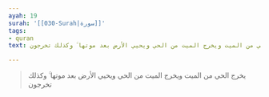 ```yaml
---
ayah: 19
surah: '[[030-Surah|سورة]]'
tags:
- quran
text: يخرج الحي من الميت ويخرج الميت من الحي ويحيي الأرض بعد موتها ۚ وكذلك تخرجون

---
```

> يخرج الحي من الميت ويخرج الميت من الحي ويحيي الأرض بعد موتها ۚ وكذلك تخرجون
